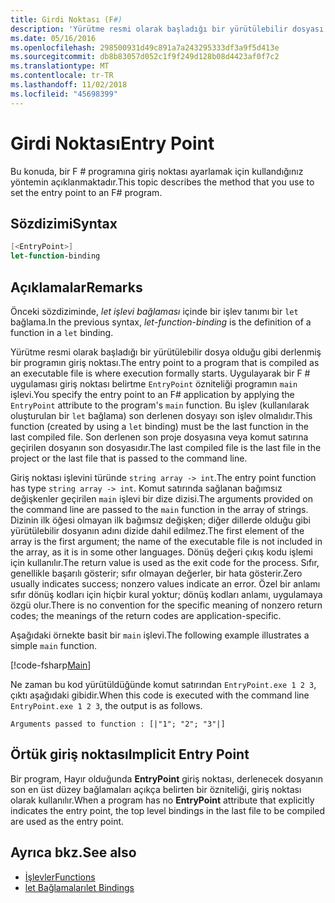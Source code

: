 ```yaml
---
title: Girdi Noktası (F#)
description: 'Yürütme resmi olarak başladığı bir yürütülebilir dosyası olarak derlenmiş bir F # programına giriş noktası kurmayı öğrenin.'
ms.date: 05/16/2016
ms.openlocfilehash: 298500931d49c891a7a243295333df3a9f5d413e
ms.sourcegitcommit: db8b83057d052c1f9f249d128b08d4423af0f7c2
ms.translationtype: MT
ms.contentlocale: tr-TR
ms.lasthandoff: 11/02/2018
ms.locfileid: "45698399"
---
```

# <a name="entry-point"></a><span data-ttu-id="6a9af-103">Girdi Noktası</span><span class="sxs-lookup"><span data-stu-id="6a9af-103">Entry Point</span></span>

<span data-ttu-id="6a9af-104">Bu konuda, bir F # programına giriş noktası ayarlamak için kullandığınız yöntemin açıklanmaktadır.</span><span class="sxs-lookup"><span data-stu-id="6a9af-104">This topic describes the method that you use to set the entry point to an F# program.</span></span>

## <a name="syntax"></a><span data-ttu-id="6a9af-105">Sözdizimi</span><span class="sxs-lookup"><span data-stu-id="6a9af-105">Syntax</span></span>

```fsharp
[<EntryPoint>]
let-function-binding
```

## <a name="remarks"></a><span data-ttu-id="6a9af-106">Açıklamalar</span><span class="sxs-lookup"><span data-stu-id="6a9af-106">Remarks</span></span>

<span data-ttu-id="6a9af-107">Önceki sözdiziminde, *let işlevi bağlaması* içinde bir işlev tanımı bir `let` bağlama.</span><span class="sxs-lookup"><span data-stu-id="6a9af-107">In the previous syntax, *let-function-binding* is the definition of a function in a `let` binding.</span></span>

<span data-ttu-id="6a9af-108">Yürütme resmi olarak başladığı bir yürütülebilir dosya olduğu gibi derlenmiş bir programın giriş noktası.</span><span class="sxs-lookup"><span data-stu-id="6a9af-108">The entry point to a program that is compiled as an executable file is where execution formally starts.</span></span> <span data-ttu-id="6a9af-109">Uygulayarak bir F # uygulaması giriş noktası belirtme `EntryPoint` özniteliği programın `main` işlevi.</span><span class="sxs-lookup"><span data-stu-id="6a9af-109">You specify the entry point to an F# application by applying the `EntryPoint` attribute to the program's `main` function.</span></span> <span data-ttu-id="6a9af-110">Bu işlev (kullanılarak oluşturulan bir `let` bağlama) son derlenen dosyayı son işlev olmalıdır.</span><span class="sxs-lookup"><span data-stu-id="6a9af-110">This function (created by using a `let` binding) must be the last function in the last compiled file.</span></span> <span data-ttu-id="6a9af-111">Son derlenen son proje dosyasına veya komut satırına geçirilen dosyanın son dosyasıdır.</span><span class="sxs-lookup"><span data-stu-id="6a9af-111">The last compiled file is the last file in the project or the last file that is passed to the command line.</span></span>

<span data-ttu-id="6a9af-112">Giriş noktası işlevini türünde `string array -> int`.</span><span class="sxs-lookup"><span data-stu-id="6a9af-112">The entry point function has type `string array -> int`.</span></span> <span data-ttu-id="6a9af-113">Komut satırında sağlanan bağımsız değişkenler geçirilen `main` işlevi bir dize dizisi.</span><span class="sxs-lookup"><span data-stu-id="6a9af-113">The arguments provided on the command line are passed to the `main` function in the array of strings.</span></span> <span data-ttu-id="6a9af-114">Dizinin ilk öğesi olmayan ilk bağımsız değişken; diğer dillerde olduğu gibi yürütülebilir dosyanın adını dizide dahil edilmez.</span><span class="sxs-lookup"><span data-stu-id="6a9af-114">The first element of the array is the first argument; the name of the executable file is not included in the array, as it is in some other languages.</span></span> <span data-ttu-id="6a9af-115">Dönüş değeri çıkış kodu işlemi için kullanılır.</span><span class="sxs-lookup"><span data-stu-id="6a9af-115">The return value is used as the exit code for the process.</span></span> <span data-ttu-id="6a9af-116">Sıfır, genellikle başarılı gösterir; sıfır olmayan değerler, bir hata gösterir.</span><span class="sxs-lookup"><span data-stu-id="6a9af-116">Zero usually indicates success; nonzero values indicate an error.</span></span> <span data-ttu-id="6a9af-117">Özel bir anlamı sıfır dönüş kodları için hiçbir kural yoktur; dönüş kodları anlamı, uygulamaya özgü olur.</span><span class="sxs-lookup"><span data-stu-id="6a9af-117">There is no convention for the specific meaning of nonzero return codes; the meanings of the return codes are application-specific.</span></span>

<span data-ttu-id="6a9af-118">Aşağıdaki örnekte basit bir `main` işlevi.</span><span class="sxs-lookup"><span data-stu-id="6a9af-118">The following example illustrates a simple `main` function.</span></span>

[!code-fsharp[Main](../../../../samples/snippets/fsharp/entry-point/snippet501.fs)]

<span data-ttu-id="6a9af-119">Ne zaman bu kod yürütüldüğünde komut satırından `EntryPoint.exe 1 2 3`, çıktı aşağıdaki gibidir.</span><span class="sxs-lookup"><span data-stu-id="6a9af-119">When this code is executed with the command line `EntryPoint.exe 1 2 3`, the output is as follows.</span></span>

```console
Arguments passed to function : [|"1"; "2"; "3"|]
```

## <a name="implicit-entry-point"></a><span data-ttu-id="6a9af-120">Örtük giriş noktası</span><span class="sxs-lookup"><span data-stu-id="6a9af-120">Implicit Entry Point</span></span>

<span data-ttu-id="6a9af-121">Bir program, Hayır olduğunda **EntryPoint** giriş noktası, derlenecek dosyanın son en üst düzey bağlamaları açıkça belirten bir özniteliği, giriş noktası olarak kullanılır.</span><span class="sxs-lookup"><span data-stu-id="6a9af-121">When a program has no **EntryPoint** attribute that explicitly indicates the entry point, the top level bindings in the last file to be compiled are used as the entry point.</span></span>

## <a name="see-also"></a><span data-ttu-id="6a9af-122">Ayrıca bkz.</span><span class="sxs-lookup"><span data-stu-id="6a9af-122">See also</span></span>

- [<span data-ttu-id="6a9af-123">İşlevler</span><span class="sxs-lookup"><span data-stu-id="6a9af-123">Functions</span></span>](index.md)
- [<span data-ttu-id="6a9af-124">let Bağlamaları</span><span class="sxs-lookup"><span data-stu-id="6a9af-124">let Bindings</span></span>](let-bindings.md)
